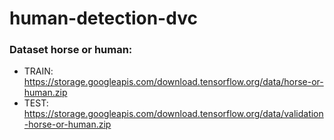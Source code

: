 # human-detection-dvc

### Dataset horse or human:

- TRAIN: https://storage.googleapis.com/download.tensorflow.org/data/horse-or-human.zip
- TEST: https://storage.googleapis.com/download.tensorflow.org/data/validation-horse-or-human.zip